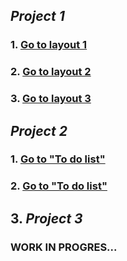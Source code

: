
## *Project 1* 
### 1. [Go to layout 1](https://infoshareacademy.github.io/jfddr2-projects-jozef-wolf/layout1/index.html)

### 2. [Go to layout 2](https://infoshareacademy.github.io/jfddr2-projects-jozef-wolf/layout2/index.html)

### 3. [Go to layout 3](https://infoshareacademy.github.io/jfddr2-projects-jozef-wolf/layout3/index.html)

## *Project 2* 

### 1. [Go to "To do list"](https://infoshareacademy.github.io/jfddr2-projects-jozef-wolf/project2/to-do-list/app.js)

### 2. [Go to "To do list"](https://infoshareacademy.github.io/jfddr2-projects-jozef-wolf/project2/slide-show/main.js)

## 3. *Project 3*

### WORK IN PROGRES...

